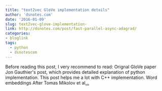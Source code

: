 ```yaml
---
title: "text2vec GloVe implementation details"
author: 'dsnotes.com'
date: '2016-01-09'
slug: text2vec-glove-implementation-
link: http://dsnotes.com/post/fast-parallel-async-adagrad/
categories:
- bloglink
tags:
  - python
  - dsnotescom
---
```


Before reading this post, I very recommend to read: Orignal GloVe paper Jon Gauthier's post, which provides detailed explanation of python implementation. This post helps me a lot with C++ implementation. Word embeddings After Tomas Mikolov et al[... <i class="fas fa-external-link-alt"></i>](http://dsnotes.com/post/fast-parallel-async-adagrad/)

